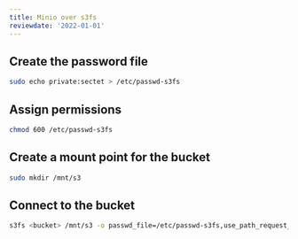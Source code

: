 ```yaml
---
title: Minio over s3fs
reviewdate: '2022-01-01'
---
```


## Create the password file

```bash
sudo echo private:sectet > /etc/passwd-s3fs
```

## Assign permissions

```bash
chmod 600 /etc/passwd-s3fs
```

## Create a mount point for the bucket

```bash
sudo mkdir /mnt/s3
```

## Connect to the bucket

```bash
s3fs <bucket> /mnt/s3 -o passwd_file=/etc/passwd-s3fs,use_path_request_style,url=https://s3.breadnet.co.uk:9000
```
